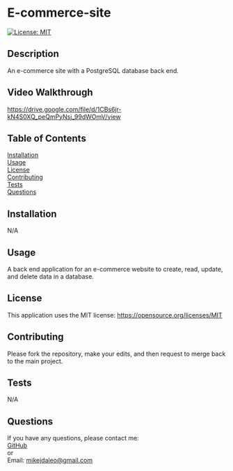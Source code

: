 # E-commerce-site

[![License: MIT](https://img.shields.io/badge/License-MIT-yellow.svg)](https://opensource.org/licenses/MIT) 
## Description
An e-commerce site with a PostgreSQL database back end.
  
## Video Walkthrough
https://drive.google.com/file/d/1CBs6jr-kN4S0XQ_peQmPyNsj_99dWOmV/view

## Table of Contents
[Installation](#installation)  
[Usage](#usage)  
[License](#license)  
[Contributing](#contributing)  
[Tests](#tests)  
[Questions](#questions) 
  
  
  
## <a id="installation"></a>Installation
N/A
## <a id="usage"></a>Usage
A back end application for an e-commerce website to create, read, update, and delete data in a database.
## <a id="license"></a>License
This application uses the MIT license: https://opensource.org/licenses/MIT
## <a id="contributing"></a>Contributing
Please fork the repository, make your edits, and then request to merge back to the main project.
## <a id="tests"></a>Tests
N/A
## <a id="questions"></a>Questions
If you have any questions, please contact me:  
<a href="https://github.com/mikedaleo">GitHub</a>  
or  
Email: mikejdaleo@gmail.com
